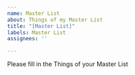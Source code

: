 ```yaml
---
name: Master List
about: Things of my Master List
title: "[Master List]"
labels: Master List
assignees: ''

---
```


Please fill in the Things of your Master List
